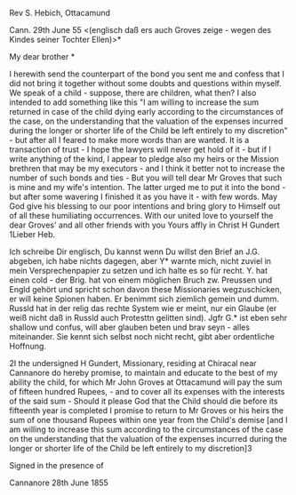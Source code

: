 Rev S. Hebich, Ottacamund

 Cann. 29th June 55
<(englisch daß ers auch Groves zeige - wegen des Kindes seiner Tochter Ellen)>*

My dear brother <Hebich>*

I herewith send the counterpart of the bond you sent me and confess that I did not bring it together without some doubts and questions within myself. We speak of a child - suppose, there are children, what then? I also intended to add something like this "I am willing to increase the sum returned in case of the child dying early according to the circumstances of the case, on the understanding that the valuation of the expenses incurred during the longer or shorter life of the Child be left entirely to my discretion" - but after all I feared to make more words than are wanted. It is a transaction of trust - I hope the lawyers will never get hold of it - but if I write anything of the kind, I appear to pledge also my heirs or the Mission brethren that may be my executors - and I think it better not to increase the number of such bonds and ties - But you will tell dear Mr Groves that such is mine and my wife's intention. The latter urged me to put it into the bond - but after some wavering I finished it as you have it - with few words. May God give his blessing to our poor intentions and bring glory to Himself out of all these humiliating occurrences. With our united love to yourself the dear Groves' and all other friends with you  Yours affly in Christ
 H Gundert
1Lieber Heb.

Ich schreibe Dir englisch, Du kannst wenn Du willst den Brief an J.G. abgeben, ich habe nichts dagegen, aber Y<oung>* warnte mich, nicht zuviel in mein Versprechenpapier zu setzen und ich halte es so für recht. Y. hat einen cold - der Brig. hat von einem möglichen Bruch zw. Preussen und Engld gehört und spricht schon davon these Missionaries wegzuschicken, er will keine Spionen haben. Er benimmt sich ziemlich gemein und dumm. Russld hat in der relig das rechte System wie er meint, nur ein Glaube (er weiß nicht daß in Russld auch Protesttn gelitten sind). Jgfr G.<roves>* ist eben sehr shallow und confus, will aber glauben beten und brav seyn - alles miteinander. Sie kennt sich selbst noch nicht recht, gibt aber ordentliche Hoffnung.



2I the undersigned H Gundert, Missionary, residing at Chiracal near Cannanore do hereby promise, to maintain and educate to the best of my ability the child, for which Mr John Groves at Ottacamund will pay the sum of fifteen hundred Rupees, - and to cover all its expenses with the interests of the said sum - Should it please God that the Child should die before its fifteenth year is completed I promise to return to Mr Groves or his heirs the sum of one thousand Rupees within one year from the Child's demise [and I am willing to increase this sum according to the circumstances of the case on the understanding that the valuation of the expenses incurred during the longer or shorter life of the Child be left entirely to my discretion]3 <ohne diesen Zusatz>

Signed in the presence of

Cannanore 28th June 1855

